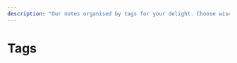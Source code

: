 ```yaml
---
description: "Our notes organised by tags for your delight. Choose wisely \U0001F52E"
---
```


# Tags

